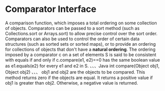 # Comparator Interface
A comparison function, which imposes a total ordering on some collection of objects. 
Comparators can be passed to a sort method (such as Collections.sort or Arrays.sort) to allow precise control over the sort order. Comparators can also be used to control the order of certain data structures (such as sorted sets or sorted maps), or to provide an ordering for collections of objects that don't have a **natural ordering**.
The ordering imposed by a comparator c on a set of elements S is said to be consistent with equals if and only if c.compare(e1, e2)==0 has the same boolean value as e1.equals(e2) for every e1 and e2 in S.
、、、Java
int compare(Object obj1, Object obj2)
、、、
obj1 and obj2 are the objects to be compared. This method returns zero if the objects are equal. It returns a positive value if obj1 is greater than obj2. Otherwise, a negative value is returned.
